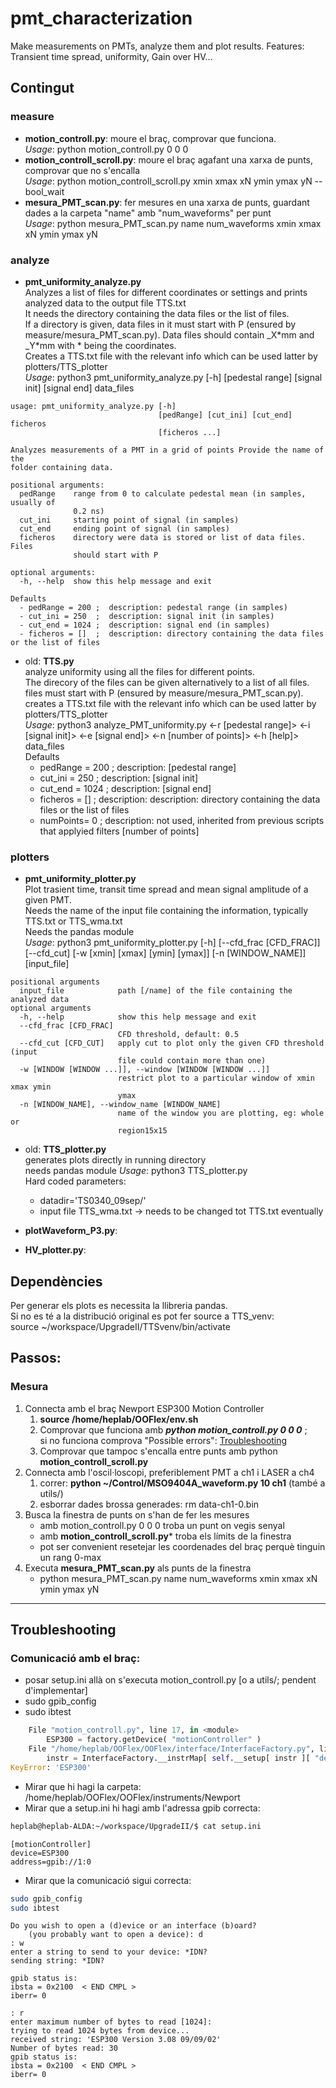 # pmt_characterization
Make measurements on PMTs, analyze them and plot results. Features: Transient time spread, uniformity, Gain over HV...

## Contingut

### measure
* **motion_controll.py**: moure el braç, comprovar que funciona.  
_Usage_: python motion_controll.py 0 0 0  
* **motion_controll_scroll.py**: moure el braç agafant una xarxa de punts, comprovar que no s'encalla  
_Usage_: python motion_controll_scroll.py xmin xmax xN ymin ymax yN --bool_wait  
* **mesura_PMT_scan.py**: fer mesures en una xarxa de punts, guardant dades a la carpeta "name" amb "num_waveforms" per punt  
_Usage_: python mesura_PMT_scan.py name num_waveforms xmin xmax xN ymin ymax yN  

### analyze
* **pmt_uniformity_analyze.py**  
Analyzes a list of files for different coordinates or settings and prints analyzed data to the output file TTS.txt  
It needs the directory containing the data files or the list of files.  
If a directory is given, data files in it must start with P (ensured by measure/mesura_PMT_scan.py).
Data files should contain \_X\*mm and \_Y\*mm with \* being the coordinates.  
Creates a TTS.txt file with the relevant info which can be used latter by plotters/TTS_plotter  
_Usage_: python3 pmt_uniformity_analyze.py [-h] [pedestal range] [signal init] [signal end] data_files  
```
usage: pmt_uniformity_analyze.py [-h]
                                 [pedRange] [cut_ini] [cut_end] ficheros
                                 [ficheros ...]

Analyzes measurements of a PMT in a grid of points Provide the name of the
folder containing data.

positional arguments:
  pedRange    range from 0 to calculate pedestal mean (in samples, usually of
              0.2 ns)
  cut_ini     starting point of signal (in samples)
  cut_end     ending point of signal (in samples)
  ficheros    directory were data is stored or list of data files. Files
              should start with P

optional arguments:
  -h, --help  show this help message and exit
```
```
Defaults
  - pedRange = 200 ;  description: pedestal range (in samples)  
  - cut_ini = 250  ;  description: signal init (in samples)  
  - cut_end = 1024 ;  description: signal end (in samples)  
  - ficheros = []  ;  description: directory containing the data files or the list of files  
```
* old: **TTS.py**  
analyze uniformity using all the files for different points.  
The direcory of the files can be given alternatively to a list of all files. files must start with P (ensured by measure/mesura_PMT_scan.py).  
creates a TTS.txt file with the relevant info which can be used latter by plotters/TTS_plotter  
_Usage_: python3 analyze_PMT_uniformity.py <-r [pedestal range]> <-i [signal init]> <-e [signal end]> <-n [number of points]> <-h [help]> data_files  
Defaults
  - pedRange = 200 ;  description: [pedestal range]  
  - cut_ini = 250  ;  description: [signal init]  
  - cut_end = 1024 ;  description: [signal end]  
  - ficheros = []  ;  description: description: directory containing the data files or the list of files  
  - numPoints= 0   ;  description: not used, inherited from previous scripts that applyied filters [number of points]  

### plotters
* **pmt_uniformity_plotter.py**  
Plot trasient time, transit time spread and mean signal amplitude of a given PMT.  
Needs the name of the input file containing the information, typically TTS.txt or TTS_wma.txt  
Needs the pandas module  
_Usage_: python3 pmt_uniformity_plotter.py [-h] [--cfd_frac [CFD_FRAC]] [--cfd_cut]  [-w [xmin] [xmax] [ymin] [ymax]] [-n [WINDOW_NAME]] [input_file]
```
positional arguments  
  input_file            path [/name] of the file containing the analyzed data  
optional arguments  
  -h, --help            show this help message and exit  
  --cfd_frac [CFD_FRAC]  
                        CFD threshold, default: 0.5  
  --cfd_cut [CFD_CUT]   apply cut to plot only the given CFD threshold (input  
                        file could contain more than one)  
  -w [WINDOW [WINDOW ...]], --window [WINDOW [WINDOW ...]]  
                        restrict plot to a particular window of xmin xmax ymin  
                        ymax  
  -n [WINDOW_NAME], --window_name [WINDOW_NAME]  
                        name of the window you are plotting, eg: whole or  
                        region15x15  
```
* old: **TTS_plotter.py**  
generates plots directly in running directory  
needs pandas module
_Usage_: python3 TTS_plotter.py  
Hard coded parameters:  
  - datadir='TS0340_09sep/'  
  - input file TTS_wma.txt -> needs to be changed tot TTS.txt eventually  

* **plotWaveform_P3.py**:  
* **HV_plotter.py**:

## Dependències
Per generar els plots es necessita la llibreria pandas.  
Si no es té a la distribució original es pot fer source a TTS_venv:  
source ~/workspace/UpgradeII/TTSvenv/bin/activate  

## Passos:
### Mesura
1. Connecta amb el braç Newport ESP300 Motion Controller  
    1. **source /home/heplab/OOFlex/env.sh**  
    2. Comprovar que funciona amb ***python motion_controll.py 0 0 0*** ;  
    si no funciona comprova "Possible errors": [Troubleshooting](#troubleshooting)  
    3. Comprovar que tampoc s'encalla entre punts amb python **motion_controll_scroll.py**  
2. Connecta amb l'oscil·loscopi, preferiblement PMT a ch1 i LASER a ch4  
    1. correr: **python ~/Control/MSO9404A_waveform.py 10 ch1** (també a utils/)  
    2. esborrar dades brossa generades: rm data-ch1-0.bin  
3. Busca la finestra de punts on s'han de fer les mesures  
    - amb motion_controll.py 0 0 0 troba un punt on vegis senyal  
    - amb **motion_controll_scroll.py*** troba els límits de la finestra  
    - pot ser convenient resetejar les coordenades del braç perquè tinguin un rang 0-max  
4. Executa **mesura_PMT_scan.py** als punts de la finestra  
    - python  mesura_PMT_scan.py name num_waveforms xmin xmax xN ymin ymax yN  



---

## Troubleshooting
### Comunicació amb el braç:
- posar setup.ini allà on s'executa motion_controll.py [o a utils/; pendent d'implementar]  
- sudo gpib_config  
- sudo ibtest  

```python
    File "motion_controll.py", line 17, in <module>  
        ESP300 = factory.getDevice( "motionController" )  
    File "/home/heplab/OOFlex/OOFlex/interface/InterfaceFactory.py", line 81, in getDevice  
        instr = InterfaceFactory.__instrMap[ self.__setup[ instr ][ "device" ] ]  
KeyError: 'ESP300'  
```

* Mirar que hi hagi la carpeta: /home/heplab/OOFlex/OOFlex/instruments/Newport  
* Mirar que a setup.ini hi hagi amb l'adressa gpib correcta:
```bash
heplab@heplab-ALDA:~/workspace/UpgradeII/$ cat setup.ini
```
```
[motionController]  
device=ESP300  
address=gpib://1:0  
```

* Mirar que la comunicació sigui correcta:

```bash
sudo gpib_config  
sudo ibtest  
```

```
Do you wish to open a (d)evice or an interface (b)oard?  
    (you probably want to open a device): d  
: w      
enter a string to send to your device: *IDN?  
sending string: *IDN?  

gpib status is:  
ibsta = 0x2100  < END CMPL >  
iberr= 0  

: r  
enter maximum number of bytes to read [1024]:  
trying to read 1024 bytes from device...  
received string: 'ESP300 Version 3.08 09/09/02'
Number of bytes read: 30  
gpib status is:  
ibsta = 0x2100  < END CMPL >  
iberr= 0  
```
